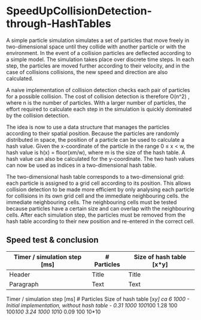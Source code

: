 # SpeedUpCollisionDetection-through-HashTables

A simple particle simulation simulates a set of particles that move freely in two-dimensional space until they collide with another particle or with the environment. In the event of a collision
particles are deflected according to a simple model. The simulation takes place over discrete time steps. In each step, the particles are moved further according to their velocity, and in the case of collisions collisions, the new speed and direction are also calculated.

A naive implementation of collision detection checks each pair of particles for a possible collision. The cost of collision detection is therefore O(n^2) , where n is the number of particles. With a larger number of particles, the effort required to calculate each step in the simulation is quickly dominated by the collision detection.

The idea is now to use a data structure that manages the particles according to their spatial position. Because the particles are randomly distributed in space, the position of a particle can be used to calculate a hash value. Given the x-coordinate of the particle in the range 0 ≤ x < w, the hash value is h(x) = floor(xm/w), where m is the size of the hash table. A hash value can also be calculated for the y-coordinate. The two hash values can now be used as indices in a two-dimensional hash table.

The two-dimensional hash table corresponds to a two-dimensional grid: each particle is assigned to a grid cell according to its position. This allows collision detection to be made more efficient by only analysing each particle for collisions in its own grid cell and the immediate neighbouring cells.
the immediate neighbouring cells. The neighbouring cells must be tested because particles have a certain size and can overlap with the neighbouring cells. After each simulation step, the particles must be removed from the hash table according to their new position and re-entered in the correct cell.


## Speed test & conclusion ##

| Timer / simulation step [ms]     | # Particles | Size of hash table [x*y] |
| ----------- | ----------- | ----------- |
| Header      | Title       | Title       |
| Paragraph   | Text        | Text        |

Timer / simulation step [ms]	# Particles	Size of hash table [x*y]
ca 6	1000	- Initial implementation, without hash table -
0.31	1000	100*100
1.28	100	100*100
3.24	1000	10*10
0.09	100	10*10

